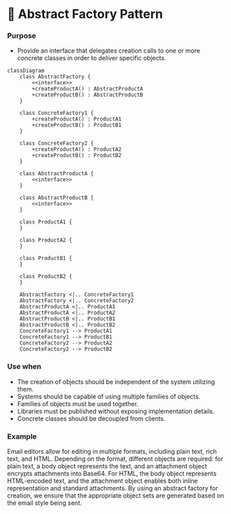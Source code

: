 # 🚀 Abstract Factory Pattern


### Purpose

- Provide an interface that delegates creation calls to one or more concrete classes in order to deliver specific objects.

```mermaid
classDiagram
    class AbstractFactory {
        <<interface>>
        +createProductA() : AbstractProductA
        +createProductB() : AbstractProductB
    }

    class ConcreteFactory1 {
        +createProductA() : ProductA1
        +createProductB() : ProductB1
    }

    class ConcreteFactory2 {
        +createProductA() : ProductA2
        +createProductB() : ProductB2
    }

    class AbstractProductA {
        <<interface>>
    }

    class AbstractProductB {
        <<interface>>
    }

    class ProductA1 {
    }

    class ProductA2 {
    }

    class ProductB1 {
    }

    class ProductB2 {
    }

    AbstractFactory <|.. ConcreteFactory1
    AbstractFactory <|.. ConcreteFactory2
    AbstractProductA <|.. ProductA1
    AbstractProductA <|.. ProductA2
    AbstractProductB <|.. ProductB1
    AbstractProductB <|.. ProductB2
    ConcreteFactory1 --> ProductA1
    ConcreteFactory1 --> ProductB1
    ConcreteFactory2 --> ProductA2
    ConcreteFactory2 --> ProductB2
```


### Use when

- The creation of objects should be independent of the system utilizing them.
- Systems should be capable of using multiple families of objects.
- Families of objects must be used together.
- Libraries must be published without exposing implementation details.
- Concrete classes should be decoupled from clients.

### Example


Email editors allow for editing in multiple formats, including plain text, rich text, and HTML. Depending on the format, different objects are required: for plain text, a body object represents the text, and an attachment object encrypts attachments into Base64. For HTML, the body object represents HTML-encoded text, and the attachment object enables both inline representation and standard attachments. By using an abstract factory for creation, we ensure that the appropriate object sets are generated based on the email style being sent.

